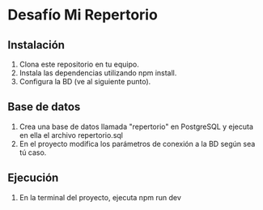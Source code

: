 # Desafío Mi Repertorio

## Instalación

1. Clona este repositorio en tu equipo.
2. Instala las dependencias utilizando npm install.
3. Configura la BD (ve al siguiente punto).

## Base de datos

1. Crea una base de datos llamada "repertorio" en PostgreSQL y ejecuta en ella el archivo repertorio.sql
2. En el proyecto modifica los parámetros de conexión a la BD según sea tú caso. 

## Ejecución

1. En la terminal del proyecto, ejecuta npm run dev